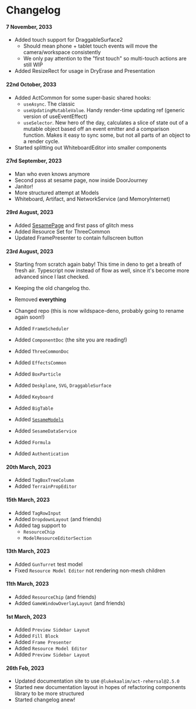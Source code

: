 # Changelog

#### 7 November, 2033
- Added touch support for DraggableSurface2
  - Should mean phone + tablet touch events
  will move the camera/workspace consistently
  - We only pay attention to the "first touch"
  so multi-touch actions are still WIP
- Added ResizeRect for usage in DryErase
  and Presentation

#### 22nd October, 2033
- Added ActCommon for some super-basic shared hooks:
  - `useAsync`. The classic
  - `useUpdatingMutableValue`. Handy render-time updating ref (generic version of useEventEffect)
  - `useSelector`. New hero of the day, calculates a slice of state out of a mutable object
  based off an event emitter and a comparison function. Makes it easy to sync some, but not all
  parts of an object to a render cycle.
- Started splitting out WhiteboardEditor into smaller components

#### 27rd September, 2023
- Man who even knows anymore
- Second pass at sesame page, now inside DoorJourney
- Janitor!
- More structured attempt at Models
- Whiteboard, Artifact, and NetworkService (and MemoryInternet)

#### 29rd August, 2023
- Added [SesamePage](./Sesame) and first pass of glitch mess
- Added Resource Set for ThreeCommon
- Updated FramePresenter to contain fullscreen button

#### 23rd August, 2023
- Starting from scratch again baby!
  This time in deno to get a breath of fresh air.
  Typescript now instead of flow as well, since it's become
  more advanced since I last checked.
- Keeping the old changelog tho.
- Removed **everything**
- Changed repo (this is now wildspace-deno, probably going to rename again soon!)
- Added `FrameScheduler`
- Added `ComponentDoc` (the site you are reading!)
- Added `ThreeCommonDoc`

- Added `EffectsCommon`
- Added `BoxParticle`

- Added `Deskplane`, `SVG`, `DraggableSurface`
- Added `Keyboard`
- Added `BigTable`

- Added [`SesameModels`](./SesameModels)
- Added `SesameDataService`
- Added `Formula`
- Added `Authentication`

#### 20th March, 2023
- Added `TagBoxTreeColumn`
- Added `TerrainPropEditor`

#### 15th March, 2023
- Added `TagRowInput`
- Added `DropdownLayout` (and friends)
- Added tag support to
  - `ResourceChip`
  - `ModelResourceEditorSection`

#### 13th March, 2023
- Added `GunTurret` test model
- Fixed `Resource Model Editor` not rendering non-mesh children

#### 11th March, 2023
- Added `ResourceChip` (and friends)
- Added `GameWindowOverlayLayout` (and friends)

#### 1st March, 2023
- Added `Preview Sidebar Layout`
- Added `Fill Block`
- Added `Frame Presenter`
- Added `Resource Model Editor`
- Added `Preview Sidebar Layout`

#### 26th Feb, 2023
- Updated documentation site to use `@lukekaalim/act-rehersal@2.5.0`
- Started new documentation layout in hopes of refactoring components
  library to be more structured
- Started changelog anew!